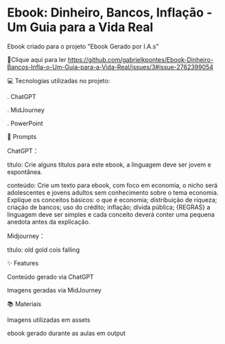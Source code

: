 # Ebook: Dinheiro, Bancos, Inflação - Um Guia para a Vida Real
Ebook criado para o projeto "Ebook Gerado por I.A.s"




📕Clique aqui para ler
https://github.com/gabrielkpontes/Ebook-Dinheiro-Bancos-Infla-o-Um-Guia-para-a-Vida-Real/issues/3#issue-2762399054




💻 Tecnologias utilizadas no projeto:

. ChatGPT

. MidJourney

. PowerPoint


🧠 Prompts

ChatGPT：


título:	Crie alguns títulos para este ebook, a linguagem deve ser jovem e espontânea.


conteúdo:	Crie um texto para ebook, com foco em economia, o nicho será adolescentes e jovens adultos sem conhecimento sobre o tema economia. Explique os conceitos básicos: o que é economia; distribuição de riqueza; criação de bancos; uso do crédito; inflação; dívida pública;
{REGRAS} a linguagem deve ser simples e cada conceito deverá conter uma pequena anedota antes da explicação.

Midjourney：






título:	old gold cois falling

✨ Features

Conteúdo gerado via ChatGPT

Imagens geradas via MidJourney

📚 Materiais

Imagens utilizadas em assets

ebook gerado durante as aulas em output

